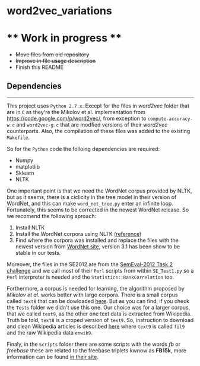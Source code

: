 word2vec_variations
===================

** Work in progress ** 
===================
- ~~Move files from old repository~~
- ~~Improve in file usage description~~
- Finish this README


## **Dependencies**
-----------------------
This project uses `Python 2.7.x`. Except for the files in _word2vec_ folder that are in `C` as they're the Mikolov et al. implementation from <https://code.google.com/p/word2vec/>, from exception to `compute-accuracy-w.c` and `word2vec-g.c` that are modfied versions of their _word2vec_ counterparts. Also, the compilation of these files was added to the existing `Makefile`.

So for the `Python` code the folloing dependencies are required:

- Numpy
- matplotlib
- Sklearn
- NLTK

One important point is that we need the WordNet corpus provided by NLTK, but as it seems, there is a ciclicity in the tree model in their version of WordNet, and this can make `word_net_tree.py` enter an infinite loop. Fortunately, this seems to be corrected in the newest WordNet release. So we recomend the following aproach: 
1. Install NLTK
2. Install the WordNet corpora using NLTK ([reference](http://www.nltk.org/data.html))
3. Find where the corpora was installed and replace the files with the newest version from [WordNet site](http://wordnet.princeton.edu/wordnet/download/current-version/), version 3.1 has been show to be stable in our tests.

Moreover, the files in the SE2012 are from the [SemEval-2012 Task 2 challenge](https://sites.google.com/site/semeval2012task2/download) and we call most of their `Perl` scripts from within `SE_Test1.py` so a `Perl` interpreter is needed and the `Statistics::RankCorrelation` too.

Forthermore, a corpus is needed for learning, the algorithm proposed by _Mikolov et al._ works better with large corpora. There is a small corpus called `text8` that can be dowloaded [here](ttp://mattmahoney.net/dc/text8.zip). But as you can find, if you check the `Tests` folder we didn't use this one. Our choice was for a larger corpus, that we called `text9`, as the other one text data is extracted from Wikipedia. Truth be told, `text8` is a croped version of `text9`. So, instruction to download and clean Wikipedia articles is described [here](http://mattmahoney.net/dc/textdata.html) where `text9` is called `fil9` and the raw Wikipedia data `enwik9`.

Finaly, in the `Scripts` folder there are some scripts with the words _fb_ or _freebase_  these are related to the freebase triplets kwnow as **FB15k**, more information can be found [in their site](https://www.hds.utc.fr/everest/doku.php?id=en:transe).
